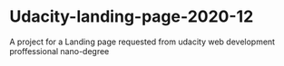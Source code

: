 # Udacity-landing-page-2020-12
A project for a Landing page requested from udacity web development proffessional nano-degree 
